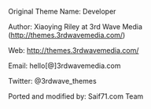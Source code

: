 Original Theme Name: Developer

Author: Xiaoying Riley at 3rd Wave Media (http://themes.3rdwavemedia.com/)

Web: http://themes.3rdwavemedia.com/

Email: hello[@]3rdwavemedia.com

Twitter: @3rdwave_themes

Ported and modified by: Saif71.com Team
